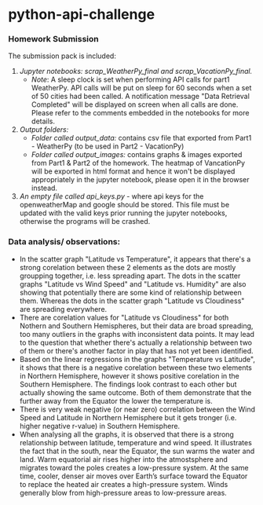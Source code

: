 # python-api-challenge

### Homework Submission
The submission pack is included:
1. *Jupyter notebooks: scrap_WeatherPy_final and scrap_VacationPy_final.* 
    - *Note*: A sleep clock is set when performing API calls for part1 WeatherPy. API calls will be put on sleep for 60 seconds when a set of 50 cities had been called. A notification message "Data Retrieval Completed" will be displayed on screen when all calls are done. Please refer to the comments embedded in the notebooks for more details.
2. *Output folders:* 
    * *Folder called output_data:* contains csv file that exported from Part1 - WeatherPy (to be used in Part2 - VacationPy)
    * *Folder called output_images:* contains graphs & images exported from Part1 & Part2 of the homework. The heatmap of VancationPy will be exported in html format and hence it won't be displayed appropriately in the jupyter notebook, please open it in the browser instead.
3. *An empty file called api_keys.py* - where api keys for the openweatherMap and google should be stored. This file must be updated with the valid keys prior running the jupyter notebooks, otherwise the programs will be crashed.

### Data analysis/ observations: 
- In the scatter graph "Latitude vs Temperature", it appears that there's a strong corelation between these 2 elements as the dots are mostly groupping together, i.e. less spreading apart. The dots in the scatter graphs "Latitude vs Wind Speed" and "Latitude vs. Humidity" are also showing that potentially there are some kind of relationship between them. Whereas the dots in the scatter graph "Latitude vs Cloudiness" are spreading everywhere.
- There are corelation values for "Latitude vs Cloudiness" for both Nothern and Southern Hemispheres, but their data are broad spreading, too many outliers in the graphs with inconsistent data points. It may lead to the question that whether there's actually a relationship between two of them or there's another factor in play that has not yet been identified.
- Based on the linear regressions in the graphs "Temperature vs Latitude", it shows that there is a negative corelation between these two elements in Northern Hemisphere, however it shows positive corelation in the Southern Hemisphere. The findings look contrast to each other but actually showing the same outcome. Both of them demonstrate that the further away from the Equator the lower the temperature is.
- There is very weak negative (or near zero) correlation between the Wind Speed and Latitude in Northern Hemisphere but it gets tronger (i.e. higher negative r-value) in Southern Hemisphere.
- When analysing all the graphs, it is observed that there is a strong relationship between latitude, temperature and wind speed. It illustrates the fact that in the south, near the Equator, the sun warms the water and land. Warm equatorial air rises higher into the atmostsphere and migrates toward the poles creates a low-pressure system. At the same time, cooler, denser air moves over Earth’s surface toward the Equator to replace the heated air creates a high-pressure system. Winds generally blow from high-pressure areas to low-pressure areas.
